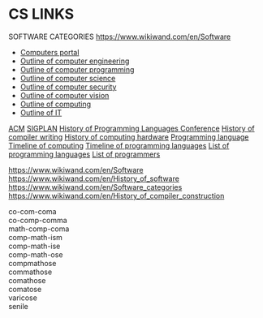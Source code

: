 # CS LINKS


SOFTWARE CATEGORIES
https://www.wikiwand.com/en/Software


- [Computers portal](https://www.wikiwand.com/en/Portal:Computers)
- [Outline of computer engineering](https://www.wikiwand.com/en/Outline_of_computer_engineering)
- [Outline of computer programming](https://www.wikiwand.com/en/Outline_of_computer_programming)
- [Outline of computer science](https://www.wikiwand.com/en/Outline_of_computer_science)
- [Outline of computer security](https://www.wikiwand.com/en/Outline_of_computer_security)
- [Outline of computer vision](https://www.wikiwand.com/en/Outline_of_computer_vision)
- [Outline of computing](https://www.wikiwand.com/en/Outline_of_computing)
- [Outline of IT](https://www.wikiwand.com/en/Outline_of_information_technology)

[ACM](https://www.wikiwand.com/en/Association_for_Computing_Machinery)
[SIGPLAN](https://www.wikiwand.com/en/SIGPLAN)
[History of Programming Languages Conference](https://www.wikiwand.com/en/History_of_Programming_Languages_Conference)
[History of compiler writing](https://www.wikiwand.com/en/History_of_compiler_writing)
[History of computing hardware](https://www.wikiwand.com/en/History_of_computing_hardware)
[Programming language](https://www.wikiwand.com/en/Programming_language)
[Timeline of computing](https://www.wikiwand.com/en/Timeline_of_computing)
[Timeline of programming languages](https://www.wikiwand.com/en/Timeline_of_programming_languages)
[List of programming languages](https://www.wikiwand.com/en/List_of_programming_languages)
[List of programmers](https://www.wikiwand.com/en/List_of_programmers)

https://www.wikiwand.com/en/Software
https://www.wikiwand.com/en/History_of_software
https://www.wikiwand.com/en/Software_categories
https://www.wikiwand.com/en/History_of_compiler_construction


co-com-coma   
co-comp-comma   
math-comp-coma   
comp-math-ism   
comp-math-ise   
comp-math-ose   
compmathose   
commathose   
comathose   
comatose    
varicose   
senile   
